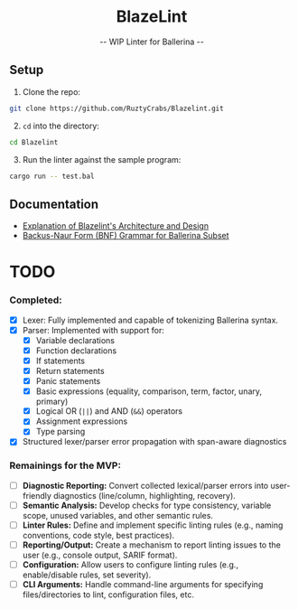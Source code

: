 <div align="center">

# BlazeLint
<p> -- WIP Linter for Ballerina --  </p>

</div>

## Setup

1. Clone the repo:

```bash
git clone https://github.com/RuztyCrabs/Blazelint.git
```

2. `cd` into the directory:

```bash
cd Blazelint
```

3. Run the linter against the sample program:

```bash
cargo run -- test.bal
```

## Documentation

*   [Explanation of Blazelint's Architecture and Design](explain.md)
*   [Backus-Naur Form (BNF) Grammar for Ballerina Subset](BNF.md)

# TODO

### Completed:

- [x] Lexer: Fully implemented and capable of tokenizing Ballerina syntax.
- [x] Parser: Implemented with support for:
  - [x] Variable declarations
  - [x] Function declarations
  - [x] If statements
  - [x] Return statements
  - [x] Panic statements
  - [x] Basic expressions (equality, comparison, term, factor, unary, primary)
  - [x] Logical OR (`||`) and AND (`&&`) operators
  - [x] Assignment expressions
  - [x] Type parsing
- [x] Structured lexer/parser error propagation with span-aware diagnostics

### Remainings for the MVP: 

- [ ] **Diagnostic Reporting:** Convert collected lexical/parser errors into user-friendly diagnostics (line/column, highlighting, recovery).
- [ ] **Semantic Analysis:** Develop checks for type consistency, variable scope, unused variables, and other semantic rules.
- [ ] **Linter Rules:** Define and implement specific linting rules (e.g., naming conventions, code style, best practices).
- [ ] **Reporting/Output:** Create a mechanism to report linting issues to the user (e.g., console output, SARIF format).
- [ ] **Configuration:** Allow users to configure linting rules (e.g., enable/disable rules, set severity).
- [ ] **CLI Arguments:** Handle command-line arguments for specifying files/directories to lint, configuration files, etc.
